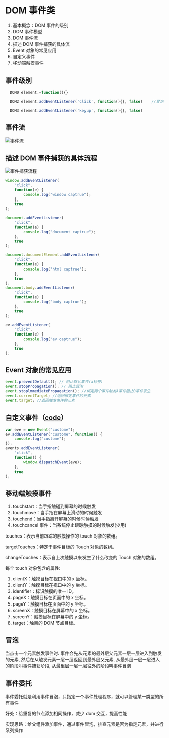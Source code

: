 # DOM 事件类

1. 基本概念：DOM 事件的级别
2. DOM 事件模型
3. DOM 事件流
4. 描述 DOM 事件捕获的具体流
5. Event 对象的常见应用
6. 自定义事件
7. 移动端触摸事件

## 事件级别

```js
  DOM0 element.=function(){}

  DOM2 element.addEventListener('click', function(){}, false)    //冒泡false和捕获true

  DOM3 element.addEventListener('keyup', function(){}, false)
```

## 事件流

![事件流](../screenshots/面试-DOM事件-事件流.png)

## 描述 DOM 事件捕获的具体流程

![事件捕获流程](../screenshots/面试-DOM事件-事件捕获流程.png)

```js
window.addEventListener(
    "click",
    function(e) {
        console.log("window captrue");
    },
    true
);

document.addEventListener(
    "click",
    function(e) {
        console.log("document captrue");
    },
    true
);

document.documentElement.addEventListener(
    "click",
    function(e) {
        console.log("html captrue");
    },
    true
);
document.body.addEventListener(
    "click",
    function(e) {
        console.log("body captrue");
    },
    true
);

ev.addEventListener(
    "click",
    function(e) {
        console.log("ev captrue");
    },
    true
);
```

## Event 对象的常见应用

```js
event.preventDefault(); // 阻止默认事件(a标签)
event.stopPropagation(); // 阻止冒泡
event.stoplmmediatePropagation(); //绑定两个事件触发A事件阻止B事件发生
event.currentTarget; //返回绑定事件的元素
event.target; //返回触发事件的元素
```

## 自定义事件（[code](https://github.com/WuChenDi/Front-End/blob/master/04-%E9%9D%A2%E8%AF%95/2018%E5%B9%B4%E5%BA%95Coding/event.html)）

```js
var eve = new Event("custome");
ev.addEventListener("custome", function() {
    console.log("custome");
});
events.addEventListener(
    "click",
    function() {
        window.dispatchEvent(eve);
    },
    true
);
```

## 移动端触摸事件

1. touchstart：当手指触碰到屏幕的时候触发
2. touchmove：当手指在屏幕上滑动的时候触发
3. touchend：当手指离开屏幕的时候时候触发
4. touchcancel 事件：当系统停止跟踪触摸的时候触发(少用)

touches：表示当前跟踪的触摸操作的 touch 对象的数组。

targetTouches：特定于事件目标的 Touch 对象的数组。

changeTouches：表示自上次触摸以来发生了什么改变的 Touch 对象的数组。

每个 touch 对象包含的属性:

1. clientX：触摸目标在视口中的 x 坐标。
2. clientY：触摸目标在视口中的 y 坐标。
3. identifier：标识触摸的唯一 ID。
4. pageX：触摸目标在页面中的 x 坐标。
5. pageY：触摸目标在页面中的 y 坐标。
6. screenX：触摸目标在屏幕中的 x 坐标。
7. screenY：触摸目标在屏幕中的 y 坐标。
8. target：触目的 DOM 节点目标。

## 冒泡

当点击一个元素触发事件时. 事件会先从元素的最外层父元素一层一层进入到触发的元素, 然后在从触发元素一层一层返回到最外层父元素, 从最外层一层一层进入的阶段叫事件捕获阶段, 从最里层一层一层往外的阶段叫事件冒泡

## 事件委托

事件委托就是利用事件冒泡，只指定一个事件处理程序，就可以管理某一类型的所有事件

好处：给重复的节点添加相同操作，减少 dom 交互，提高性能

实现思路：给父组件添加事件，通过事件冒泡，排查元素是否为指定元素，并进行系列操作

